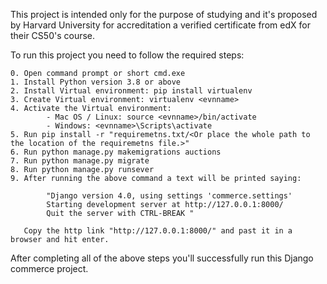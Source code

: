 This project is intended only for the purpose of studying and it's proposed by Harvard University for accreditation a verified certificate from edX for their CS50's course.

To run this project you need to follow the required steps:

	0. Open command prompt or short cmd.exe
	1. Install Python version 3.8 or above
	2. Install Virtual environment: pip install virtualenv
	3. Create Virtual environment: virtualenv <evnname>
	4. Activate the Virtual environment:
			- Mac OS / Linux: source <evnname>/bin/activate
			- Windows: <evnname>\Scripts\activate
	5. Run pip install -r "requiremetns.txt/<Or place the whole path to the location of the requiremetns file.>"
	6. Run python manage.py makemigrations auctions
	7. Run python manage.py migrate
	8. Run python manage.py runsever
	9. After running the above command a text will be printed saying:
			
			"Django version 4.0, using settings 'commerce.settings'
			Starting development server at http://127.0.0.1:8000/
			Quit the server with CTRL-BREAK "
		
	   Copy the http link "http://127.0.0.1:8000/" and past it in a browser and hit enter.
	

After completing all of the above steps you'll successfully run this Django commerce project.